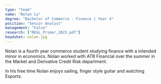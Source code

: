 ```yaml
---
type: "team"
name: "Nolan Lu"
degree: "Bachelor of Commerce - Finance | Year 4"
position: "Senior Analyst"
management: "False"
research: ["REGL_Primer_2023.pdf"]
headshot: nolan.jpg
---
```


Nolan is a fourth year commerce student studying finance with a intended minor in economics. Nolan worked with ATB Financial over the summer in the Market and Derivative Credit Risk department.

In his free time Nolan enjoys sailing, finger style guitar and watching Esports.

